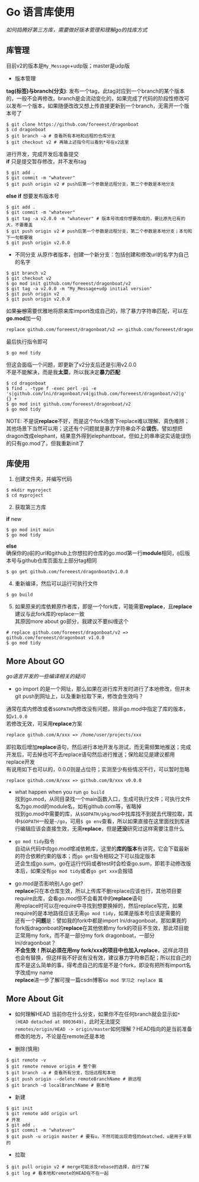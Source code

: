 # Go 语言库使用 #

*如何捣腾好第三方库，需要做好版本管理和理解go的找库方式*   

## 库管理 ##
目前v2的版本是`My_Message`+udp版；master是udp版    

- 版本管理

**tag(标签)与branch(分支)**: 发布一个tag，此tag对应到一个branch的某个版本的，一般不会再修改。branch是会流动变化的，如果完成了代码的阶段性修改可以发布一个版本，如果随便改改又想上传直接更新到一个branch，无需开一个版本号了  

```shell
$ git clone https://github.com/foreeest/dragonboat
$ cd dragonboat
$ git branch -a # 查看所有本地和远程的仓库分支
$ git checkout v2 # 再输上述指令可以看到*号在v2这里
```
进行开发，完成开发后准备提交   
**if** 只是提交暂存修改，并不发布tag  
```shell
$ git add .
$ git commit -m "whatever"
$ git push origin v2 # push后第一个参数是远程分支，第二个参数是本地分支
```
**else if** 想要发布版本号
```shell
$ git add .
$ git commit -m "whatever"
$ git tag -a v2.0.0 -m "whatever" # 版本号改成你想要改成的，要比原先已有的大，不要覆盖
$ git push origin v2 # push后第一个参数是远程分支，第二个参数是本地分支；本句和下一句都要输
$ git push origin v2.0.0
```

- 不同分支
从原作者版本，创建一个新分支：包括创建和修改url的名字为自己的名字  
```shell
$ git branch v2
$ git checkout v2
$ go mod init github.com/foreeest/dragonboat/v2
$ git tag -a v2.0.0 -m "My_Message+udp initial version"
$ git push origin v2
$ git push origin v2.0.0 
```

如果~~妄想~~需要优雅地将原来库import改成自己的，除了暴力字符串匹配，可以在**go.mod**加一句  
```txt
replace github.com/foreeest/dragonboat/v2 => github.com/foreeest/dragonboat/v2 v2.0.0
```
最后执行指令即可  
```shell
$ go mod tidy
```
但这会面临一个问题，即更新了v2分支后还是引用v2.0.0  
不是不能解决，而是我**太菜**，所以我决定**暴力匹配**  
```shell
$ cd dragonboat
$ find . -type f -exec perl -pi -e 's|github.com/lni/dragonboat/v4|github.com/foreeest/dragonboat/v2|g' {} +
$ go mod init github.com/foreeest/dragonboat/v2
$ go mod tidy
```

NOTE: 不是说**replace**不好，而是这个fork场景下replace难以理解、真伪难辨；其他场景下当然可以用；这还有个问题就是暴力字符串会不会**误伤**，譬如想把dragon改成elephant，结果意外得到elephantboat，但如上的串串说实话能误伤的只有go.mod了，但我重新init了       

## 库使用 ##

1. 创建文件夹，并编写代码

```shell
$ mkdir myproject
$ cd myproject
```

2. 获取第三方库

**if** new  
```shell
$ go mod init main
$ go mod tidy
```
**else**    
确保你的`@`前的url和github上你想拉的仓库的go.mod第一行**module**相同，`@`后版本号与github仓库页面左上部分tag相同
```shell
$ go get github.com/foreeest/dragonboat@v1.0.0
```

4. 重新编译，然后可以运行可执行文件

```shell
$ go build
```

5. 如果原来的库依赖原作者库，即是一个fork库，可能需要**replace**，且**replace**建议与此fork库的replace一致    
其原因more about go部分，我建议不要纠缠这个     
```shell
# replace github.com/foreeest/dragonboat/v2 => github.com/foreeest/dragonboat v1.0.0
$ go mod tidy
```

## More About GO ##

*go语言开发的一些编译相关的疑问*  

- go import 的是一个网址，那么如果在进行库开发时进行了本地修改，但并未git push到网址上，以及重新拉取下来，修改会生效吗？  
  
通常在库内修改或者`$GOPATH`内修改没有问题，除非go.mod中指定了库的版本，如`v1.0.0`    
若修改无效，可采用**replace**方案  
```txt
replace github.com/A/xxx => /home/user/projects/xxx
```
即拉取后增加**replace**语句，然后进行本地开发与测试，而无需频繁地推送；完成开发后，可去掉也可不去replace语句然后进行推送；保险起见是建议都用replace开发     
有说用如下也可以的，0.0.0则是占位符；实测至少有些情况不行，可以暂时忽略  
```txt
replace github.com/A/xxx => github.com/B/xxx v0.0.0
```

- what happen when you run `go build`    
找到go.mod，从同目录找一个main函数入口，生成可执行文件；可执行文件名为go.mod的module名，如有github.com等，省略掉    
找到go.mod中需要的库，从`$GOPATH/pkg/mod`中找库找不到就去代理拉取，其中`$GOPATH`一般是`~/go`，可用`$ go env`查看，所以如果直接在这里面找到库进行编辑应该会直接生效，无需**replace**，但是**还没**研究过这样需要注意什么  

- `go mod tidy`指令   
自动从代码中向go.mod增减依赖库，这里的**库的版本**有讲究，它会下载最新的符合依赖约束的版本；而`go get`指令相较之下可以指定版本  
还会生成go.sum，go在运行代码或者test时会检查go.sum，即若手动修改版本后，如果没有`go mod tidy`或者`go get xxx`会报错   

- go.mod是否影响别人go get?  
**replace**只在本仓库生效，所以上传库不删replace应该也行，其他项目要require此库，会看go.mod但不会看其中的**replace**语句  
用replace时可以在require中寻找到想要换掉的，然后replace写完，如果require的是本地路径应该无需`go mod tidy`，如果是版本号应该是需要的   
还有一个**问题**是：譬如我的fork中都是import lni/dragonboat，那如果我的fork版dragonboat的**replace**在其他依赖my fork的项目不生效，那此项目能正常用my fork，而不是一部分my fork dragonboat，一部分lni/dragonboat？  
**不会生效！**所以必须在用my fork/xxx的项目中也加入**replace**，这样此项目也会有替换，但这样我不好说有没有效，建议暴力字符串匹配；所以拉自己的库不是这么简单的事，得考虑自己的库是不是个fork，即没有把所有import名字改成my name   
**replace**进一步了解可搜一篇csdn博客`Go mod 学习之 replace 篇`   

## More About Git ##

- 如何理解HEAD
当前你在什么分支，如果你不在任何branch就会显示如`* (HEAD detached at 8003649)`，此时无法提交  
`remotes/origin/HEAD -> origin/master`如何理解？HEAD指向的是当前准备修改的地方，不论是在remote还是本地  

- 删除(慎用)

```shell
$ git remote -v
$ git remote remove origin # 整个删
$ git branch -a # 查看所有分支，包括远程和本地
$ git push origin --delete remoteBranchName # 删远程
$ git branch -d localBranchName # 删本地
```

- 新建
```shell
$ git init
$ git remote add origin url
# 开发
$ git add .
$ git commit -m "whatever"
$ git push -u origin master # 要有u，不然可能出现奇怪的deatched，u是用于关联的
```

- 拉取
```shell
$ git pull origin v2 # merge可能涉及rebase的选择，自行了解
$ git log # 看本地和remote的HEAD在不在一起
```